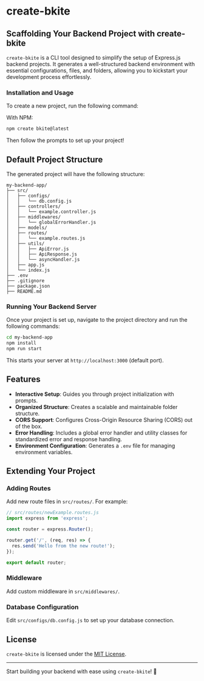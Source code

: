 # create-bkite
## Scaffolding Your Backend Project with create-bkite

`create-bkite` is a CLI tool designed to simplify the setup of Express.js backend projects. It generates a well-structured backend environment with essential configurations, files, and folders, allowing you to kickstart your development process effortlessly.

### Installation and Usage

To create a new project, run the following command:

With NPM:

```bash
npm create bkite@latest
```

Then follow the prompts to set up your project!

## Default Project Structure

The generated project will have the following structure:

```
my-backend-app/
├── src/
│   ├── configs/
│   │   └── db.config.js
│   ├── controllers/
│   │   └── example.controller.js
│   ├── middlewares/
│   │   └── globalErrorHandler.js
│   ├── models/
│   ├── routes/
│   │   └── example.routes.js
│   ├── utils/
│   │   ├── ApiError.js
│   │   ├── ApiResponse.js
│   │   └── asyncHandler.js
│   ├── app.js
│   └── index.js
├── .env
├── .gitignore
├── package.json
├── README.md
```

### Running Your Backend Server

Once your project is set up, navigate to the project directory and run the following commands:

```bash
cd my-backend-app
npm install
npm run start
```

This starts your server at `http://localhost:3000` (default port).

## Features

- **Interactive Setup**: Guides you through project initialization with prompts.
- **Organized Structure**: Creates a scalable and maintainable folder structure.
- **CORS Support**: Configures Cross-Origin Resource Sharing (CORS) out of the box.
- **Error Handling**: Includes a global error handler and utility classes for standardized error and response handling.
- **Environment Configuration**: Generates a `.env` file for managing environment variables.

## Extending Your Project

### Adding Routes
Add new route files in `src/routes/`. For example:

```javascript
// src/routes/newExample.routes.js
import express from 'express';

const router = express.Router();

router.get('/', (req, res) => {
  res.send('Hello from the new route!');
});

export default router;
```

### Middleware
Add custom middleware in `src/middlewares/`.

### Database Configuration
Edit `src/configs/db.config.js` to set up your database connection.

## License

`create-bkite` is licensed under the [MIT License](LICENSE).

---

Start building your backend with ease using `create-bkite`! 🚀
